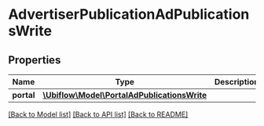 # AdvertiserPublicationAdPublicationsWrite

## Properties
Name | Type | Description | Notes
------------ | ------------- | ------------- | -------------
**portal** | [**\Ubiflow\Model\PortalAdPublicationsWrite**](PortalAdPublicationsWrite.md) |  | [optional] 

[[Back to Model list]](../../README.md#documentation-for-models) [[Back to API list]](../../README.md#documentation-for-api-endpoints) [[Back to README]](../../README.md)

